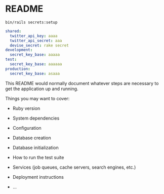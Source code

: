 # README

```bin/rails secrets:setup```

``` yml
shared:
  twitter_api_key: aaaa
  twitter_api_secret: aaa
  devise_secret: rake secret
development:
  secret_key_base: aaaaa
test:
  secret_key_base: aaaaaa
production:
  secret_key_base: asaaa
  ```


This README would normally document whatever steps are necessary to get the
application up and running.

Things you may want to cover:

* Ruby version

* System dependencies

* Configuration

* Database creation

* Database initialization

* How to run the test suite

* Services (job queues, cache servers, search engines, etc.)

* Deployment instructions

* ...

